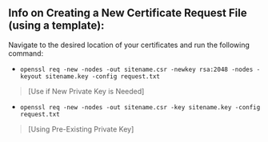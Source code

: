 ## Info on Creating a New Certificate Request File (using a template):

Navigate to the desired location of your certificates and run the following command:
* `openssl req -new -nodes -out sitename.csr -newkey rsa:2048 -nodes -keyout sitename.key -config request.txt`
> [Use if New Private Key is Needed]
* `openssl req -new -nodes -out sitename.csr -key sitename.key -config request.txt`
> [Using Pre-Existing Private Key]
